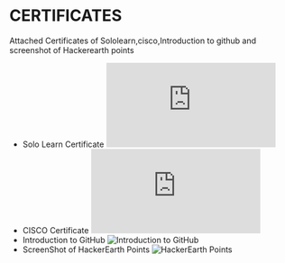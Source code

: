 # CERTIFICATES
Attached Certificates of Sololearn,cisco,Introduction to github and screenshot of Hackerearth points
  * Solo Learn Certificate
![Solo_Learn](https://github.com/LOGESHWARANS389/M1_RetailBillingSystem_Application/blob/main/0_Certificates/LogeshwaranS-NDG%20Linux%20Unhatc-certificate%20(1).pdf)
  * CISCO Certificate
![CISCO Certificate](https://github.com/LOGESHWARANS389/M1_RetailBillingSystem_Application/blob/main/0_Certificates/LogeshwaranS-NDG%20Linux%20Unhatc-certificate%20(1).pdf)
  * Introduction to GitHub
![Introduction to GitHub](https://github.com/LOGESHWARANS389/M1_RetailBillingSystem_Application/blob/main/0_Certificates/githubcourse.png)
  * ScreenShot of HackerEarth Points
![HackerEarth Points](https://github.com/LOGESHWARANS389/M1_RetailBillingSystem_Application/blob/main/0_Certificates/hackerc1000.png)
